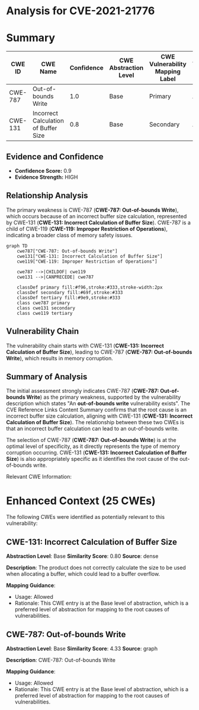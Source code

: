 # Analysis for CVE-2021-21776

# Summary
| CWE ID | CWE Name | Confidence | CWE Abstraction Level | CWE Vulnerability Mapping Label | CWE-Vulnerability Mapping Notes |
|---|---|---|---|---|---|
| CWE-787 | Out-of-bounds Write | 1.0 | Base | Primary | Allowed |
| CWE-131 | Incorrect Calculation of Buffer Size | 0.8 | Base | Secondary | Allowed |

## Evidence and Confidence

*   **Confidence Score:** 0.9
*   **Evidence Strength:** HIGH

## Relationship Analysis
The primary weakness is CWE-787 (**CWE-787: Out-of-bounds Write**), which occurs because of an incorrect buffer size calculation, represented by CWE-131 (**CWE-131: Incorrect Calculation of Buffer Size**). CWE-787 is a child of CWE-119 (**CWE-119: Improper Restriction of Operations**), indicating a broader class of memory safety issues.

```mermaid
graph TD
    cwe787["CWE-787: Out-of-bounds Write"]
    cwe131["CWE-131: Incorrect Calculation of Buffer Size"]
    cwe119["CWE-119: Improper Restriction of Operations"]
    
    cwe787 -->|CHILDOF| cwe119
    cwe131 -->|CANPRECEDE| cwe787
    
    classDef primary fill:#f96,stroke:#333,stroke-width:2px
    classDef secondary fill:#69f,stroke:#333
    classDef tertiary fill:#9e9,stroke:#333
    class cwe787 primary
    class cwe131 secondary
    class cwe119 tertiary
```

## Vulnerability Chain
The vulnerability chain starts with CWE-131 (**CWE-131: Incorrect Calculation of Buffer Size**), leading to CWE-787 (**CWE-787: Out-of-bounds Write**), which results in memory corruption.

## Summary of Analysis
The initial assessment strongly indicates CWE-787 (**CWE-787: Out-of-bounds Write**) as the primary weakness, supported by the vulnerability description which states "An **out-of-bounds write** vulnerability exists". The CVE Reference Links Content Summary confirms that the root cause is an incorrect buffer size calculation, aligning with CWE-131 (**CWE-131: Incorrect Calculation of Buffer Size**). The relationship between these two CWEs is that an incorrect buffer calculation can lead to an out-of-bounds write.

The selection of CWE-787 (**CWE-787: Out-of-bounds Write**) is at the optimal level of specificity, as it directly represents the type of memory corruption occurring. CWE-131 (**CWE-131: Incorrect Calculation of Buffer Size**) is also appropriately specific as it identifies the root cause of the out-of-bounds write.

Relevant CWE Information:

# Enhanced Context (25 CWEs)
The following CWEs were identified as potentially relevant to this vulnerability:

## CWE-131: Incorrect Calculation of Buffer Size
**Abstraction Level**: Base
**Similarity Score**: 0.80
**Source**: dense

**Description**:
The product does not correctly calculate the size to be used when allocating a buffer, which could lead to a buffer overflow.

**Mapping Guidance**:
- Usage: Allowed
- Rationale: This CWE entry is at the Base level of abstraction, which is a preferred level of abstraction for mapping to the root causes of vulnerabilities.

## CWE-787: Out-of-bounds Write
**Abstraction Level**: Base
**Similarity Score**: 4.33
**Source**: graph

**Description**:
CWE-787: Out-of-bounds Write

**Mapping Guidance**:
- Usage: Allowed
- Rationale: This CWE entry is at the Base level of abstraction, which is a preferred level of abstraction for mapping to the root causes of vulnerabilities.